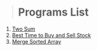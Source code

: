 > # Programs List

1. [Two Sum](https://leetcode.com/problems/two-sum/)
2. [Best Time to Buy and Sell Stock](https://leetcode.com/problems/best-time-to-buy-and-sell-stock/)
2. [Merge Sorted Array](https://leetcode.com/problems/merge-sorted-array/)